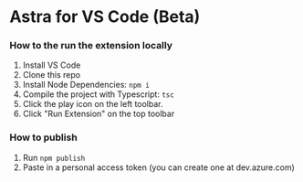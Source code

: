 # Astra for VS Code (Beta)

### How to the run the extension locally

1. Install VS Code
2. Clone this repo
3. Install Node Dependencies: `npm i`
4. Compile the project with Typescript: `tsc`
5. Click the play icon on the left toolbar.
6. Click "Run Extension" on the top toolbar

### How to publish

1. Run `npm publish`
2. Paste in a personal access token (you can create one at dev.azure.com)
